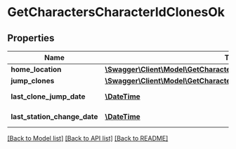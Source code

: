 # GetCharactersCharacterIdClonesOk

## Properties
Name | Type | Description | Notes
------------ | ------------- | ------------- | -------------
**home_location** | [**\Swagger\Client\Model\GetCharactersCharacterIdClonesOkHomeLocation**](GetCharactersCharacterIdClonesOkHomeLocation.md) |  | [optional] 
**jump_clones** | [**\Swagger\Client\Model\GetCharactersCharacterIdClonesOkJumpClones[]**](GetCharactersCharacterIdClonesOkJumpClones.md) | jump_clones array | 
**last_clone_jump_date** | [**\DateTime**](\DateTime.md) | last_clone_jump_date string | [optional] 
**last_station_change_date** | [**\DateTime**](\DateTime.md) | last_station_change_date string | [optional] 

[[Back to Model list]](../README.md#documentation-for-models) [[Back to API list]](../README.md#documentation-for-api-endpoints) [[Back to README]](../README.md)


